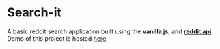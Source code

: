 # Search-it

A basic reddit search application built using the **vanilla js**, and **[reddit api](https://www.reddit.com/dev/api/ 'View documentation')**.
Demo of this project is hosted [here](https://searchitac.netlify.app/ 'View the application'). 

